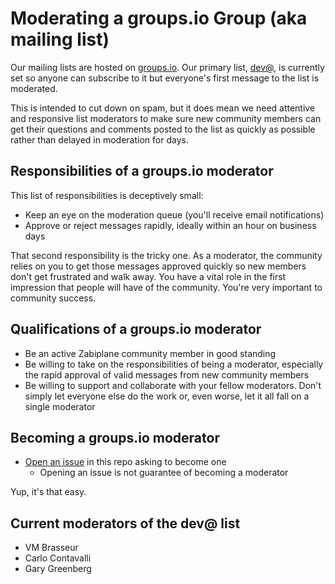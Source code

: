 # Moderating a groups.io Group (aka mailing list)

Our mailing lists are hosted on [groups.io](https://groups.io). Our primary list, [dev@](https://zabiplane.groups.io/g/dev), is currently set so anyone can subscribe to it but everyone's first message to the list is moderated. 

This is intended to cut down on spam, but it does mean we need attentive and responsive list moderators to make sure new community members can get their questions and comments posted to the list as quickly as possible rather than delayed in moderation for days.

## Responsibilities of a groups.io moderator

This list of responsibilities is deceptively small:

* Keep an eye on the moderation queue (you'll receive email notifications)
* Approve or reject messages rapidly, ideally within an hour on business days

That second responsibility is the tricky one. As a moderator, the community relies on you to get those messages approved quickly so new members don't get frustrated and walk away. You have a vital role in the first impression that people will have of the community. You're very important to community success.

## Qualifications of a groups.io moderator

* Be an active Zabiplane community member in good standing
* Be willing to take on the responsibilities of being a moderator, especially the rapid approval of valid messages from new community members
* Be willing to support and collaborate with your fellow moderators. Don't simply let everyone else do the work or, even worse, let it all fall on a single moderator

## Becoming a groups.io moderator

* [Open an issue](https://github.com/Zabiplane/Community/issues/new) in this repo asking to become one
  * Opening an issue is not guarantee of becoming a moderator
  
Yup, it's that easy.

## Current moderators of the dev@ list

* VM Brasseur
* Carlo Contavalli
* Gary Greenberg
